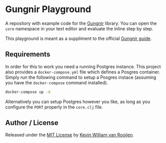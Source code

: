 # Gungnir Playground

A repository with example code for the
[Gungnir](https://www.github.com/kwrooijen/gungnir) library. You can open the
`core` namespace in your text editor and evaluate the inline step by step. 

This playground is meant as a suppliment to the official [Gungnir
guide](https://kwrooijen.github.io/gungnir/guide.html).

## Requirements

In order for this to work you need a running Postgres instance. This project
also provides a `docker-compose.yml` file which defines a Posgres
container. Simply run the following command to setup a Posgres instace (assuming
you have the `docker-compose` command installed).

```sh
docker-compose up -d
```

Alternatively you can setup Postgres however you like, as long as you configure
the `PORT` properly in the `core.clj` file.


## Author / License

Released under the [MIT License] by [Kevin William van Rooijen].

[Kevin William van Rooijen]: https://twitter.com/kwrooijen

[MIT License]: https://github.com/kwrooijen/gungnir-playground/blob/master/LICENSE
